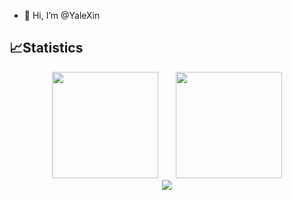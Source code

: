 - 👋 Hi, I’m @YaleXin





## 📈Statistics

<div align="center">
<span>&emsp;&emsp;</span>
<img height="170px" src="https://github-readme-stats.vercel.app/api?username=YaleXin" /><span>&emsp;&emsp;</span><img height="170px" src="https://github-readme-stats.vercel.app/api/top-langs/?username=YaleXin&layout=compact&langs_count=20?hide=html" />
<span>&emsp;&emsp;</span>
</div>

<div align="center">
    <img  src="https://github-readme-streak-stats.herokuapp.com/?user=YaleXin" />
</div>
